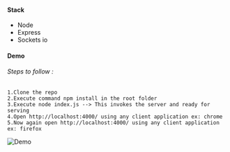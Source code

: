 #### Stack 
* Node
* Express
* Sockets io

#### Demo

###### Steps to follow : 
```
1.Clone the repo
2.Execute command npm install in the root folder
3.Execute node index.js --> This invokes the server and ready for serving
4.Open http://localhost:4000/ using any client application ex: chrome
5.Now again open http://localhost:4000/ using any client application ex: firefox
```

![Demo](videos/demo.gif)


